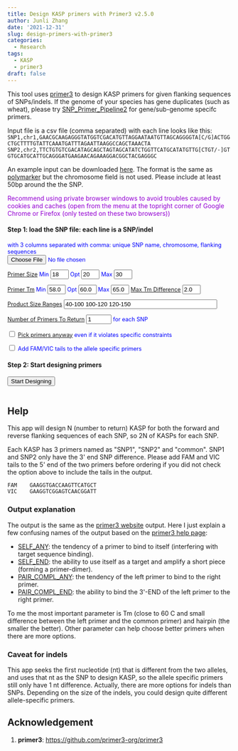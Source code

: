 ```yaml
---
title: Design KASP primers with Primer3 v2.5.0
author: Junli Zhang
date: '2021-12-31'
slug: design-primers-with-primer3
categories:
  - Research
tags:
  - KASP
  - primer3
draft: false
---
```


This tool uses [primer3](https://github.com/primer3-org/primer3) to design KASP primers for given flanking sequences of SNPs/indels. If the genome of your species has gene duplicates (such as wheat), please try [SNP_Primer_Pipeline2](https://github.com/pinbo/SNP_Primer_Pipeline2) for gene/sub-genome specifc primers.

Input file is a csv file (comma separated) with each line looks like this:  
`SNP1,chr1,GAACGCAAGAGGGTATGGTCGACATGTTAGGAATAATGTTAGCAGGGGTA[C/G]ACTGGCTGCTTTTGTATTCAAATGATTTAGAATTAAGGCCAGCTAAACTA`  
`SNP2,chr2,TTCTGTGTCGACATAGCAGCTAGTAGCATATCTGGTTCATGCATATGTTG[CTGT/-]GTGTGCATGCATTGCAGGGATGAAGAACAGAAAGGACGGCTACGAGGGC`

An example input can be downloaded [here](/files/KASP-example-input.txt). The format is the same as [polymarker](http://www.polymarker.info/about) but the chromosome field is not used. Please include at least 50bp around the the SNP.

<p id=recommend" style="color:darkviolet;">Recommend using private browser windows to avoid troubles caused by cookies and caches (open from the menu at the topright corner of Google Chrome or Firefox (only tested on these two browsers))</p>

<h4>Step 1: load the SNP file: each line is a SNP/indel</h4>
<div id="options" style="font-size:90%;color:blue;">
<label for="snpfile">with 3 columns separated with comma: unique SNP name, chromosome, flanking sequences</label><br>
<input id="snpfile" type="file"><br>
<p id="demoFq" style="display:none;"></p>

[Primer Size](https://primer3.ut.ee/primer3web_help.htm#PRIMER_MIN_SIZE)
Min <input size="2" id="PRIMER_MIN_SIZE" value="18" type="text">
Opt <input size="2" id="PRIMER_OPT_SIZE" value="20" type="text">
Max <input size="2" id="PRIMER_MAX_SIZE" value="30" type="text">

[Primer Tm](https://primer3.ut.ee/primer3web_help.htm#PRIMER_MIN_TM)
Min <input size="2" id="PRIMER_MIN_TM" value="58.0" type="text">
Opt <input size="2" id="PRIMER_OPT_TM" value="60.0" type="text">
Max <input size="2" id="PRIMER_MAX_TM" value="65.0" type="text">
[Max Tm Difference](https://primer3.ut.ee/primer3web_help.htm#PRIMER_PAIR_MAX_DIFF_TM)
     <input size="2" id="PRIMER_PAIR_MAX_DIFF_TM" value="2.0" type="text">

[Product Size Ranges](https://primer3.ut.ee/primer3web_help.htm#PRIMER_PRODUCT_SIZE_RANGE)
    <input size="40" id="PRIMER_PRODUCT_SIZE_RANGE" value="40-100 100-120 120-150" type="text">

[Number of Primers To Return](https://primer3.ut.ee/primer3web_help.htm#PRIMER_NUM_RETURN)
<input size="4" id="PRIMER_NUM_RETURN" value="1" type="text"> for each SNP

<input type="checkbox" id="PRIMER_PICK_ANYWAY" value="1"> [Pick primers anyway](https://primer3.ut.ee/primer3web_help.htm#PRIMER_PICK_ANYWAY) even if it violates specific constraints

<input type="checkbox" id="addTail" name="addTail" value="1">
<label for="addTail">Add FAM/VIC tails to the allele specific primers</label>

<p id="help"></p>
</div>
<h4>Step 2: Start designing primers</h4>
<button onclick="designPrimer()">Start Designing</button>


<div id="download-btn" style="display:none">
    <h4>Step 3: Download designed primers</h4>
    <button id="download" onclick="download()">Download the result (a csv file)</button><br><br>
</div>
<p id="error" style="color:red;"></p>
<pre><code id="stdout"></code></pre>


## Help

This app will design N (number to return) KASP for both the forward and reverse flanking sequences of each SNP, so 2N of KASPs for each SNP.

Each KASP has 3 primers named as "SNP1", "SNP2" and "common". SNP1 and SNP2 only have the 3' end SNP difference. Please add FAM and VIC tails to the 5' end of the two primers before ordering if you did not check the option above to include the tails in the output.

```
FAM    GAAGGTGACCAAGTTCATGCT
VIC    GAAGGTCGGAGTCAACGGATT
```

### Output explanation
The output is the same as the [primer3 website](https://primer3.ut.ee/) output. Here I just explain a few confusing names of the output based on the [primer3 help page](https://primer3.ut.ee/primer3web_help.htm):

- [SELF_ANY](https://primer3.ut.ee/primer3web_help.htm#PRIMER_MAX_SELF_ANY): the tendency of a primer to bind to itself (interfering with target sequence binding).
- [SELF_END](https://primer3.ut.ee/primer3web_help.htm#PRIMER_MAX_SELF_END): the ability to use itself as a target and amplify a short piece (forming a primer-dimer).
- [PAIR_COMPL_ANY](https://primer3.ut.ee/primer3web_help.htm#PRIMER_PAIR_MAX_COMPL_ANY): the tendency of the left primer to bind to the right primer.
- [PAIR_COMPL_END](https://primer3.ut.ee/primer3web_help.htm#PRIMER_PAIR_MAX_COMPL_END): the ability to bind the 3'-END of the left primer to the right primer.

To me the most important parameter is Tm (close to 60 C and small difference between the left primer and the common primer) and hairpin (the smaller the better). Other parameter can help choose better primers when there are more options.

### Caveat for indels
This app seeks the first nucleotide (nt) that is different from the two alleles, and uses that nt as the SNP to design KASP, so the allele specific primers still only have 1 nt difference. Actually, there are more options for indels than SNPs. Depending on the size of the indels, you could design quite different allele-specific primers.


## Acknowledgement
1. **primer3**: https://github.com/primer3-org/primer3


<!-- <script src="https://cdn.biowasm.com/v2/aioli/latest/aioli.js"></script> -->
<script src="/tools/aioli/latest/aioli.js"></script>
<script src="/libs/FileSaver.min.js"></script>
<script src="/libs/primer3.js"></script>